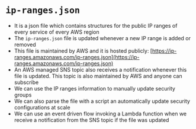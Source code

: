 # `ip-ranges.json`

- It is a json file which contains structures for the public IP ranges of every service of every AWS region
- The `ip-ranges.json` file is updated whenever a new IP range is added or removed
- This file is maintained by AWS and it is hosted publicly: [https://ip-ranges.amazonaws.com/ip-ranges.json](https://ip-ranges.amazonaws.com/ip-ranges.json)
- An AWS managed SNS topic also receives a notification whenever this file is updated. This topic is also maintained by AWS and anyone can subscribe
- We can use the IP ranges information to manually update security groups
- We can also parse the file with a script an automatically update security configurations at scale
- We can use an event driven flow invoking a Lambda function when we receive a notification from the SNS topic if the file was updated